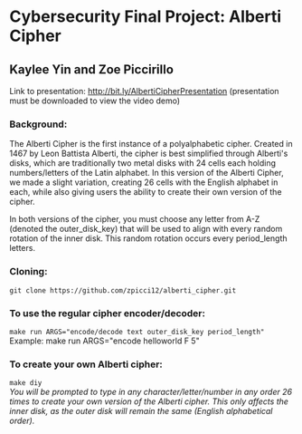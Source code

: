 # Cybersecurity Final Project: Alberti Cipher
## Kaylee Yin and Zoe Piccirillo 

Link to presentation: http://bit.ly/AlbertiCipherPresentation (presentation must be downloaded to view the video demo)

### Background: 
The Alberti Cipher is the first instance of a polyalphabetic cipher. Created in 1467 by Leon Battista Alberti, the cipher is best simplified through Alberti's disks, which are traditionally two metal disks with 24 cells each holding numbers/letters of the Latin alphabet. In this version of the Alberti Cipher, we made a slight variation, creating 26 cells with the English alphabet in each, while also giving users the ability to create their own version of the cipher.  

In both versions of the cipher, you must choose any letter from A-Z (denoted the outer_disk_key) that will be used to align with every random rotation of the inner disk. This random rotation occurs every period_length letters. 

### Cloning: 
`git clone https://github.com/zpicci12/alberti_cipher.git`

### To use the regular cipher encoder/decoder:
`make run ARGS="encode/decode text outer_disk_key period_length"`  
Example: make run ARGS="encode helloworld F 5"

### To create your own Alberti cipher:
`make diy`  
*You will be prompted to type in any character/letter/number in any order 26 times to create your own version of the Alberti cipher. This only affects the inner disk, as the outer disk will remain the same (English alphabetical order).*
